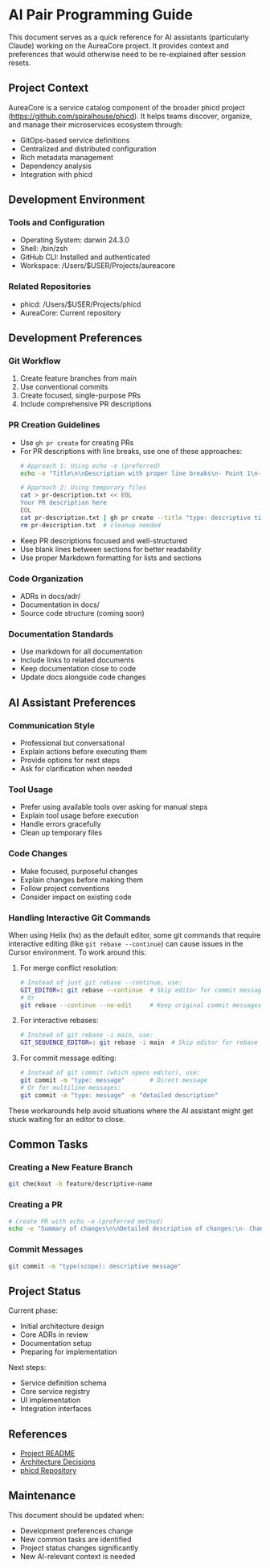 # AI Pair Programming Guide

This document serves as a quick reference for AI assistants (particularly Claude) working on the AureaCore project. It provides context and preferences that would otherwise need to be re-explained after session resets.

## Project Context

AureaCore is a service catalog component of the broader phicd project (https://github.com/spiralhouse/phicd). It helps teams discover, organize, and manage their microservices ecosystem through:
- GitOps-based service definitions
- Centralized and distributed configuration
- Rich metadata management
- Dependency analysis
- Integration with phicd

## Development Environment

### Tools and Configuration
- Operating System: darwin 24.3.0
- Shell: /bin/zsh
- GitHub CLI: Installed and authenticated
- Workspace: /Users/$USER/Projects/aureacore

### Related Repositories
- phicd: /Users/$USER/Projects/phicd
- AureaCore: Current repository

## Development Preferences

### Git Workflow
1. Create feature branches from main
2. Use conventional commits
3. Create focused, single-purpose PRs
4. Include comprehensive PR descriptions

### PR Creation Guidelines
- Use `gh pr create` for creating PRs
- For PR descriptions with line breaks, use one of these approaches:
  ```bash
  # Approach 1: Using echo -e (preferred)
  echo -e "Title\n\nDescription with proper line breaks\n- Point 1\n- Point 2" | gh pr create --title "type: descriptive title" -F -

  # Approach 2: Using temporary files
  cat > pr-description.txt << EOL
  Your PR description here
  EOL
  cat pr-description.txt | gh pr create --title "type: descriptive title" -F -
  rm pr-description.txt  # cleanup needed
  ```
- Keep PR descriptions focused and well-structured
- Use blank lines between sections for better readability
- Use proper Markdown formatting for lists and sections

### Code Organization
- ADRs in docs/adr/
- Documentation in docs/
- Source code structure (coming soon)

### Documentation Standards
- Use markdown for all documentation
- Include links to related documents
- Keep documentation close to code
- Update docs alongside code changes

## AI Assistant Preferences

### Communication Style
- Professional but conversational
- Explain actions before executing them
- Provide options for next steps
- Ask for clarification when needed

### Tool Usage
- Prefer using available tools over asking for manual steps
- Explain tool usage before execution
- Handle errors gracefully
- Clean up temporary files

### Code Changes
- Make focused, purposeful changes
- Explain changes before making them
- Follow project conventions
- Consider impact on existing code

### Handling Interactive Git Commands
When using Helix (hx) as the default editor, some git commands that require interactive editing (like `git rebase --continue`) can cause issues in the Cursor environment. To work around this:

1. For merge conflict resolution:
   ```bash
   # Instead of just git rebase --continue, use:
   GIT_EDITOR=: git rebase --continue  # Skip editor for commit messages
   # Or
   git rebase --continue --no-edit     # Keep original commit messages
   ```

2. For interactive rebases:
   ```bash
   # Instead of git rebase -i main, use:
   GIT_SEQUENCE_EDITOR=: git rebase -i main  # Skip editor for rebase plan
   ```

3. For commit message editing:
   ```bash
   # Instead of git commit (which opens editor), use:
   git commit -m "type: message"       # Direct message
   # Or for multiline messages:
   git commit -m "type: message" -m "detailed description"
   ```

These workarounds help avoid situations where the AI assistant might get stuck waiting for an editor to close.

## Common Tasks

### Creating a New Feature Branch
```bash
git checkout -b feature/descriptive-name
```

### Creating a PR
```bash
# Create PR with echo -e (preferred method)
echo -e "Summary of changes\n\nDetailed description of changes:\n- Change 1\n- Change 2\n\nAdditional context or notes" | gh pr create --title "type: descriptive title" -F -
```

### Commit Messages
```bash
git commit -m "type(scope): descriptive message"
```

## Project Status

Current phase:
- Initial architecture design
- Core ADRs in review
- Documentation setup
- Preparing for implementation

Next steps:
- Service definition schema
- Core service registry
- UI implementation
- Integration interfaces

## References

- [Project README](README.md)
- [Architecture Decisions](docs/adr/)
- [phicd Repository](https://github.com/spiralhouse/phicd)

## Maintenance

This document should be updated when:
- Development preferences change
- New common tasks are identified
- Project status changes significantly
- New AI-relevant context is needed